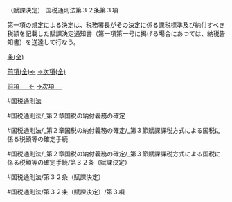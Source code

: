（賦課決定）
国税通則法第３２条第３項

第一項の規定による決定は、税務署長がその決定に係る課税標準及び納付すべき税額を記載した賦課決定通知書（第一項第一号に掲げる場合にあつては、納税告知書）を送達して行なう。

[条(全)](国税通則法＿＿＿＿＿第３２条_.md)

[前項(全)←](国税通則法＿＿＿＿＿第３２条第２項_.md)    [→次項(全)](国税通則法＿＿＿＿＿第３２条第４項_.md)

[前項 　 ←](国税通則法＿＿＿＿＿第３２条第２項.md)    [→次項 　 ](国税通則法＿＿＿＿＿第３２条第４項.md)



#国税通則法

#国税通則法/_第２章国税の納付義務の確定

#国税通則法/_第２章国税の納付義務の確定/_第３節賦課課税方式による国税に係る税額等の確定手続

#国税通則法/_第２章国税の納付義務の確定/_第３節賦課課税方式による国税に係る税額等の確定手続/第３２条（賦課決定）

#国税通則法/第３２条（賦課決定）

#国税通則法/第３２条（賦課決定）/第３項

